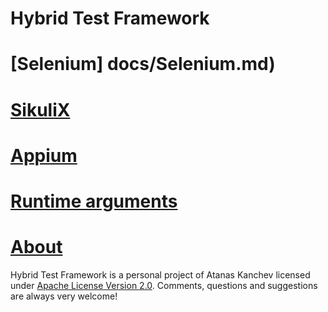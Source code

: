 # **Hybrid Test Framework**

# [Selenium] docs/Selenium.md)

# [SikuliX](docs/SikuliX.md)

# [Appium](docs/Appium.md)

# [Runtime arguments](docs/Arguments.md)

# [About](LICENSE.md)
Hybrid Test Framework is a personal project of Atanas Kanchev licensed under [Apache License Version 2.0](LICENSE.md). 
Comments, questions and suggestions are always very welcome!
